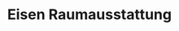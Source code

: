 ---
title: "Eisen Raumausstattung"
url: /baden-baden/eisen-raumausstattung/
shop: Raumausstattung
---